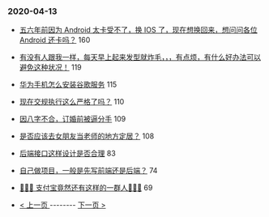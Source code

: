 ### 2020-04-13 
- [五六年前因为 Android 太卡受不了，换 IOS 了，现在想换回来，想问问各位 Android 还卡吗？](https://www.v2ex.com/t/661815) 160
- [有没有人跟我一样，每天早上起来发型就炸毛，，，有点烦，有什么好办法可以避免这种状况！](https://www.v2ex.com/t/661832) 119
- [华为手机怎么安装谷歌服务](https://www.v2ex.com/t/661868) 115
- [现在交规执行这么严格了吗？](https://www.v2ex.com/t/661807) 110
- [因八字不合，订婚前被逼分手](https://www.v2ex.com/t/661978) 109
- [是否应该去女朋友当老师的地方定居？](https://www.v2ex.com/t/661795) 108
- [后端接口这样设计是否合理](https://www.v2ex.com/t/661896) 83
- [自己做项目，一般是先写前端还是后端？](https://www.v2ex.com/t/661764) 74
- [🚀🚀🚀 支付宝竟然还有这样的一群人🚀🚀🚀](https://www.v2ex.com/t/661836) 69 

- [ < 上一页 ](https://github.com/able8/v2ex-hot-record/blob/master/2020-04-12.md) -------- [ 下一页 > ](https://github.com/able8/v2ex-hot-record/blob/master/2020-04-14.md)